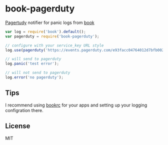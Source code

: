 # book-pagerduty

[Pagertudy](http://www.pagerduty.com/) notifier for panic logs from [book](https://github.com/defunctzombie/node-book)

```js
var log = require('book').default();
var pagerduty = require('book-pagerduty');

// configure with your service_key URL style
log.use(pagerduty('https://events.pagerduty.com/e93facc04764012d7bfb002500d5d1a6'));

// will send to pagerduty
log.panic('test error');

// will not send to pagerduty
log.error('no pagerduty');
```

## Tips

I recommend using [bookrc](https://github.com/defunctzombie/node-bookrc) for your apps and setting up your logging configration there.

## License

MIT

